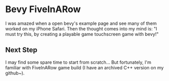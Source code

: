 # Bevy FiveInARow 

I was amazed when a open bevy's example page and see many of them worked on my iPhone Safari.
Then the thought comes into my mind is: "I must try this, by creating a playable game touchscreen game with bevy!"

## Next Step

I may find some spare time to start from scratch...
But fortunately, I'm familiar with FiveInARow game build (I have an archived C++ version on my github~).

